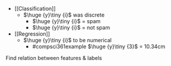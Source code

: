 - [[Classification]]
	- $\huge {y}\tiny {i}$  was discrete
		- $\huge {y}\tiny {i}$ = spam
		- $\huge {y}\tiny {i}$ = not spam
- [[Regression]] 
	- $\huge {y}\tiny {i}$ to be numerical
		- #compsci361example $\huge {y}\tiny {3}$ = 10.34cm

Find relation between features & labels
